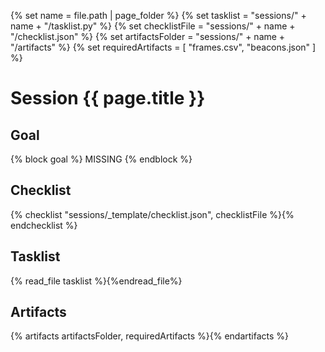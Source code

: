 {% set name = file.path | page_folder %}
{% set tasklist = "sessions/" + name + "/tasklist.py" %}
{% set checklistFile = "sessions/" + name + "/checklist.json" %}
{% set artifactsFolder = "sessions/" + name + "/artifacts" %}
{% set requiredArtifacts = [ "frames.csv", "beacons.json" ] %}

# Session {{ page.title }}

## Goal
{% block goal %}
MISSING
{% endblock %}

## Checklist
{% checklist "sessions/_template/checklist.json", checklistFile %}{% endchecklist %}

## Tasklist
{% read_file tasklist %}{%endread_file%}

## Artifacts
{% artifacts artifactsFolder, requiredArtifacts %}{% endartifacts %}